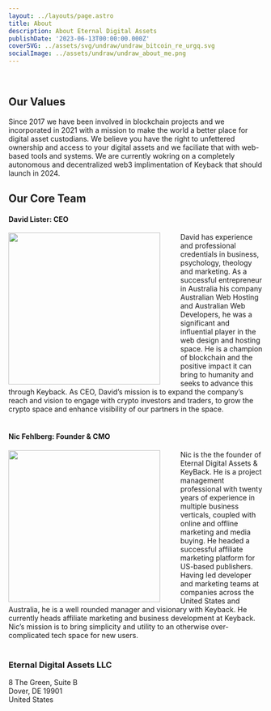 ```yaml
---
layout: ../layouts/page.astro
title: About
description: About Eternal Digital Assets
publishDate: '2023-06-13T00:00:00.000Z'
coverSVG: ../assets/svg/undraw/undraw_bitcoin_re_urgq.svg
socialImage: ../assets/undraw/undraw_about_me.png
---
```


<br>

## Our Values

Since 2017 we have been involved in blockchain projects and we incorporated in 2021 with a mission to make the world a better place for digital asset custodians. We believe you have the right to unfettered ownership and access to your digital assets and we faciliate that with web-based tools and systems. We are currently wokring on a completely autonomous and decentralized web3 implimentation of Keyback that should launch in 2024.
<br>

## Our Core Team

#### David Lister: CEO

<img style="float: left; margin-right: 40px; height:300px;" src="dave-stylized-circle-3.png">
David has experience and professional credentials in business, psychology, theology and marketing. As a successful
entrepreneur in Australia his company Australian Web Hosting and Australian Web Developers, he was a significant
and influential player in the web design and hosting space. He is a champion of blockchain and the positive impact it
can bring to humanity and seeks to advance this through Keyback. As CEO, David’s mission is to expand the
company’s reach and vision to engage with crypto investors and traders, to grow the crypto space and enhance
visibility of our partners in the space.
<br><br>

#### Nic Fehlberg: Founder & CMO

<img style="float: left; margin-right: 40px; height:300px;" src="nick-stylized-circle-3.png">
Nic is the the founder of Eternal Digital Assets & KeyBack. He is a project management professional with twenty years of experience in
multiple business verticals, coupled with online and offline marketing and media buying. He headed a successful
affiliate marketing platform for US-based publishers. Having led developer and marketing teams at companies across
the United States and Australia, he is a well rounded manager and visionary with Keyback. He currently heads
affiliate marketing and business development at Keyback. Nic’s mission is to bring simplicity and utility to an
otherwise over-complicated tech space for new users.
<br><br>

### Eternal Digital Assets LLC

8 The Green, Suite B<br>
Dover, DE 19901<br>
United States
